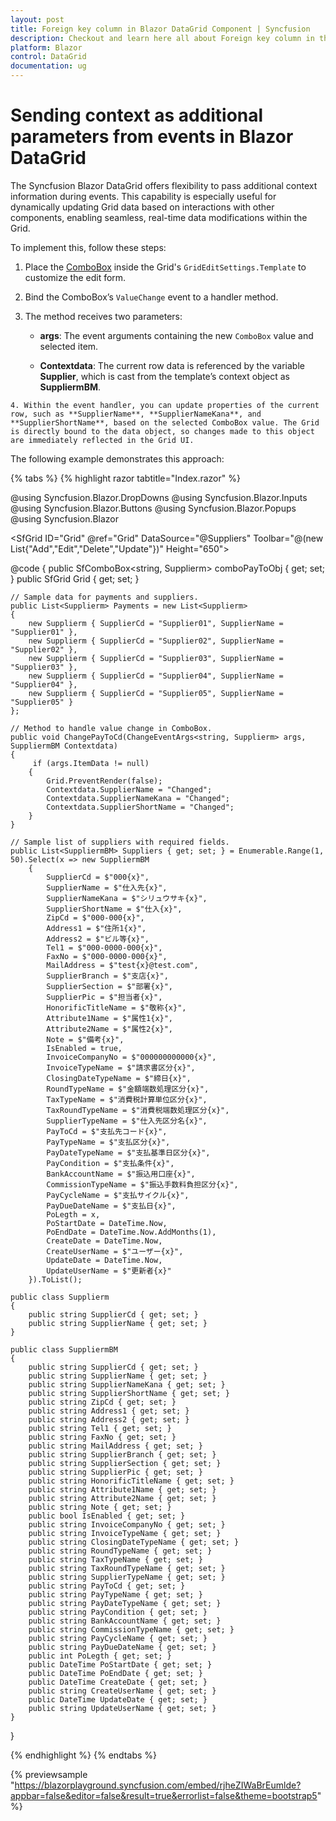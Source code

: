 ```yaml
---
layout: post
title: Foreign key column in Blazor DataGrid Component | Syncfusion
description: Checkout and learn here all about Foreign key column in the Syncfusion Blazor DataGrid component and much more details.
platform: Blazor
control: DataGrid
documentation: ug
---
```


# Sending context as additional parameters from events in Blazor DataGrid

The Syncfusion Blazor DataGrid offers flexibility to pass additional context information during events. This capability is especially useful for dynamically updating Grid data based on interactions with other components, enabling seamless, real-time data modifications within the Grid.

To implement this, follow these steps:

   1. Place the [ComboBox](https://blazor.syncfusion.com/documentation/combobox/getting-started-with-web-app) inside the Grid's `GridEditSettings.Template` to customize the edit form.

   2. Bind the ComboBox’s `ValueChange` event to a handler method.

   3. The method receives two parameters:

      * **args**: The event arguments containing the new `ComboBox` value and selected item.

      * **Contextdata**: The current row data is referenced by the variable **Supplier**, which is cast from the template’s context object as **SuppliermBM**.

    4. Within the event handler, you can update properties of the current row, such as **SupplierName**, **SupplierNameKana**, and **SupplierShortName**, based on the selected ComboBox value. The Grid is directly bound to the data object, so changes made to this object are immediately reflected in the Grid UI.

The following example demonstrates this approach:

{% tabs %}
{% highlight razor tabtitle="Index.razor" %}

@using Syncfusion.Blazor.DropDowns
@using Syncfusion.Blazor.Inputs
@using Syncfusion.Blazor.Buttons
@using Syncfusion.Blazor.Popups
@using Syncfusion.Blazor

<SfGrid ID="Grid" @ref="Grid" DataSource="@Suppliers" Toolbar="@(new List<string>{"Add","Edit","Delete","Update"})" Height="650">
    <GridEditSettings AllowAdding="true" AllowEditing="true" AllowDeleting="true" Mode="Syncfusion.Blazor.Grids.EditMode.Dialog">
        <Validator>
            <DataAnnotationsValidator />
        </Validator>
        <Template>
            @{
                var Supplier = (context as SuppliermBM)!;
                <div class="row">
                    <div class="col-6">
                        <SfTextBox ID="SupplierCd" @bind-Value="@(Supplier.SupplierCd)" Type="Syncfusion.Blazor.Inputs.InputType.Text" Enabled=@false Placeholder="仕入先コード *" FloatLabelType="FloatLabelType.Always" HtmlAttributes="@(new Dictionary<string, object>() { { "maxlength", 14 } })" />
                        <ValidationMessage For="@(() => Supplier.SupplierCd)" />
                    </div>
                    <div class="col-6">
                        <SfTextBox ID="SupplierName" @bind-Value="@(Supplier.SupplierName)" Placeholder="仕入先名 *" FloatLabelType="FloatLabelType.Always" HtmlAttributes="@(new Dictionary<string, object>() { { "maxlength", 50 }})" />
                        <ValidationMessage For="@(() => Supplier.SupplierName)" />
                    </div>
                </div>
                <div class="row">
                    <div class="col-6">
                        <SfTextBox ID="SupplierNameKana" @bind-Value="@(Supplier.SupplierNameKana)" Placeholder="仕入先名ｶﾅ" FloatLabelType="FloatLabelType.Always" HtmlAttributes="@(new Dictionary<string, object>() { { "maxlength", 50 }})" />
                    </div>
                    <div class="col-6">
                        <SfTextBox ID="SupplierShortName" @bind-Value="@(Supplier.SupplierShortName)" Placeholder="仕入先略名 *" FloatLabelType="FloatLabelType.Always" HtmlAttributes="@(new Dictionary<string, object>() { { "maxlength", 50 }})" />
                        <ValidationMessage For="@(() => Supplier.SupplierShortName)" />
                    </div>
                </div>
                <SfComboBox @ref="comboPayToObj" ID="PayToCd" AllowCustom="false" AllowFiltering="true" TItem="Supplierm" @bind-Value="@(Supplier.PayToCd)" Placeholder="支払先" FloatLabelType="FloatLabelType.Always" TValue="string" DataSource="@Payments" CssClass="e-multi-column" ShowClearButton="true" EnableVirtualization="true">
                    <ComboBoxFieldSettings Value="SupplierCd" Text="SupplierName" />
                    <ComboBoxEvents TValue="string" TItem="Supplierm" ValueChange="@((args)=>ChangePayToCd(args, Supplier))" />
                    <ComboBoxTemplates TItem="Supplierm" Context="comboContext">
                        <HeaderTemplate>
                            <table><tr><th>支払先コード</th><th>支払先名</th></tr></table>
                        </HeaderTemplate>
                        <ItemTemplate>
                            <table>
                                <tbody>
                                    <tr>
                                        <td>@((comboContext as Supplierm).SupplierCd)</td>
                                        <td>@((comboContext as Supplierm).SupplierName)</td>
                                    </tr>
                                </tbody>
                            </table>
                        </ItemTemplate>
                    </ComboBoxTemplates>
                </SfComboBox>
            }
        </Template>
    </GridEditSettings>
    <GridSearchSettings IgnoreCase="true"></GridSearchSettings>
    <GridColumns>
        <GridColumn Field="@nameof(SuppliermBM.SupplierCd)" HeaderText="仕入先コード" ShowInColumnChooser="false" IsPrimaryKey="true" FilterSettings="@(new FilterSettings { Operator = Operator.Contains })" />
        <GridColumn Field="@nameof(SuppliermBM.SupplierName)" HeaderText="仕入先名" ShowInColumnChooser="false" FilterSettings="@(new FilterSettings { Operator = Operator.Contains })" />
        <GridColumn Field="@nameof(SuppliermBM.SupplierNameKana)" HeaderText="仕入先名ｶﾅ" FilterSettings="@(new FilterSettings { Operator = Operator.Contains })" />
        <GridColumn Field="@nameof(SuppliermBM.SupplierShortName)" HeaderText="仕入先略名" FilterSettings="@(new FilterSettings { Operator = Operator.Contains })" />
    </GridColumns>
</SfGrid>

@code {
    public SfComboBox<string, Supplierm> comboPayToObj { get; set; }
    public SfGrid<SuppliermBM> Grid { get; set; }

    // Sample data for payments and suppliers.
    public List<Supplierm> Payments = new List<Supplierm>
    {
        new Supplierm { SupplierCd = "Supplier01", SupplierName = "Supplier01" },
        new Supplierm { SupplierCd = "Supplier02", SupplierName = "Supplier02" },
        new Supplierm { SupplierCd = "Supplier03", SupplierName = "Supplier03" },
        new Supplierm { SupplierCd = "Supplier04", SupplierName = "Supplier04" },
        new Supplierm { SupplierCd = "Supplier05", SupplierName = "Supplier05" }
    };

    // Method to handle value change in ComboBox.
    public void ChangePayToCd(ChangeEventArgs<string, Supplierm> args, SuppliermBM Contextdata)
    {
         if (args.ItemData != null)
        {
            Grid.PreventRender(false);
            Contextdata.SupplierName = "Changed";
            Contextdata.SupplierNameKana = "Changed";
            Contextdata.SupplierShortName = "Changed";
        }
    }

    // Sample list of suppliers with required fields.
    public List<SuppliermBM> Suppliers { get; set; } = Enumerable.Range(1, 50).Select(x => new SuppliermBM
        {
            SupplierCd = $"000{x}",
            SupplierName = $"仕入先{x}",
            SupplierNameKana = $"シリュウサキ{x}",
            SupplierShortName = $"仕入{x}",
            ZipCd = $"000-000{x}",
            Address1 = $"住所1{x}",
            Address2 = $"ビル等{x}",
            Tel1 = $"000-0000-000{x}",
            FaxNo = $"000-0000-000{x}",
            MailAddress = $"test{x}@test.com",
            SupplierBranch = $"支店{x}",
            SupplierSection = $"部署{x}",
            SupplierPic = $"担当者{x}",
            HonorificTitleName = $"敬称{x}",
            Attribute1Name = $"属性1{x}",
            Attribute2Name = $"属性2{x}",
            Note = $"備考{x}",
            IsEnabled = true,
            InvoiceCompanyNo = $"000000000000{x}",
            InvoiceTypeName = $"請求書区分{x}",
            ClosingDateTypeName = $"締日{x}",
            RoundTypeName = $"金額端数処理区分{x}",
            TaxTypeName = $"消費税計算単位区分{x}",
            TaxRoundTypeName = $"消費税端数処理区分{x}",
            SupplierTypeName = $"仕入先区分名{x}",
            PayToCd = $"支払先コード{x}",
            PayTypeName = $"支払区分{x}",
            PayDateTypeName = $"支払基準日区分{x}",
            PayCondition = $"支払条件{x}",
            BankAccountName = $"振込用口座{x}",
            CommissionTypeName = $"振込手数料負担区分{x}",
            PayCycleName = $"支払サイクル{x}",
            PayDueDateName = $"支払日{x}",
            PoLegth = x,
            PoStartDate = DateTime.Now,
            PoEndDate = DateTime.Now.AddMonths(1),
            CreateDate = DateTime.Now,
            CreateUserName = $"ユーザー{x}",
            UpdateDate = DateTime.Now,
            UpdateUserName = $"更新者{x}"
        }).ToList();

    public class Supplierm
    {
        public string SupplierCd { get; set; }
        public string SupplierName { get; set; }
    }

    public class SuppliermBM
    {
        public string SupplierCd { get; set; }
        public string SupplierName { get; set; }
        public string SupplierNameKana { get; set; }
        public string SupplierShortName { get; set; }
        public string ZipCd { get; set; }
        public string Address1 { get; set; }
        public string Address2 { get; set; }
        public string Tel1 { get; set; }
        public string FaxNo { get; set; }
        public string MailAddress { get; set; }
        public string SupplierBranch { get; set; }
        public string SupplierSection { get; set; }
        public string SupplierPic { get; set; }
        public string HonorificTitleName { get; set; }
        public string Attribute1Name { get; set; }
        public string Attribute2Name { get; set; }
        public string Note { get; set; }
        public bool IsEnabled { get; set; }
        public string InvoiceCompanyNo { get; set; }
        public string InvoiceTypeName { get; set; }
        public string ClosingDateTypeName { get; set; }
        public string RoundTypeName { get; set; }
        public string TaxTypeName { get; set; }
        public string TaxRoundTypeName { get; set; }
        public string SupplierTypeName { get; set; }
        public string PayToCd { get; set; }
        public string PayTypeName { get; set; }
        public string PayDateTypeName { get; set; }
        public string PayCondition { get; set; }
        public string BankAccountName { get; set; }
        public string CommissionTypeName { get; set; }
        public string PayCycleName { get; set; }
        public string PayDueDateName { get; set; }
        public int PoLegth { get; set; }
        public DateTime PoStartDate { get; set; }
        public DateTime PoEndDate { get; set; }
        public DateTime CreateDate { get; set; }
        public string CreateUserName { get; set; }
        public DateTime UpdateDate { get; set; }
        public string UpdateUserName { get; set; }
    }
}

{% endhighlight %}
{% endtabs %}

{% previewsample "https://blazorplayground.syncfusion.com/embed/rjheZIWaBrEumlde?appbar=false&editor=false&result=true&errorlist=false&theme=bootstrap5" %}